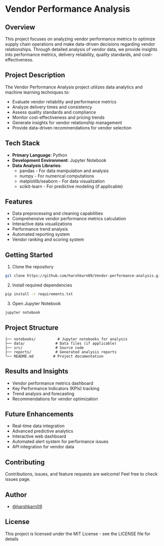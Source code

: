 # Vendor Performance Analysis

## Overview
This project focuses on analyzing vendor performance metrics to optimize supply chain operations and make data-driven decisions regarding vendor relationships. Through detailed analysis of vendor data, we provide insights into performance metrics, delivery reliability, quality standards, and cost-effectiveness.

## Project Description
The Vendor Performance Analysis project utilizes data analytics and machine learning techniques to:
- Evaluate vendor reliability and performance metrics
- Analyze delivery times and consistency
- Assess quality standards and compliance
- Monitor cost-effectiveness and pricing trends
- Generate insights for vendor relationship management
- Provide data-driven recommendations for vendor selection

## Tech Stack
- **Primary Language**: Python
- **Development Environment**: Jupyter Notebook
- **Data Analysis Libraries**:
  - pandas - For data manipulation and analysis
  - numpy - For numerical computations
  - matplotlib/seaborn - For data visualization
  - scikit-learn - For predictive modeling (if applicable)

## Features
- Data preprocessing and cleaning capabilities
- Comprehensive vendor performance metrics calculation
- Interactive data visualizations
- Performance trend analysis
- Automated reporting system
- Vendor ranking and scoring system

## Getting Started
1. Clone the repository
```bash
git clone https://github.com/harshkarn09/Vendor-performance-analysis.git
```

2. Install required dependencies
```bash
pip install -r requirements.txt
```

3. Open Jupyter Notebook
```bash
jupyter notebook
```

## Project Structure
```
├── notebooks/          # Jupyter notebooks for analysis
├── data/              # Data files (if applicable)
├── src/               # Source code
├── reports/           # Generated analysis reports
└── README.md         # Project documentation
```

## Results and Insights
- Vendor performance metrics dashboard
- Key Performance Indicators (KPIs) tracking
- Trend analysis and forecasting
- Recommendations for vendor optimization

## Future Enhancements
- Real-time data integration
- Advanced predictive analytics
- Interactive web dashboard
- Automated alert system for performance issues
- API integration for vendor data

## Contributing
Contributions, issues, and feature requests are welcome! Feel free to check issues page.

## Author
- [@harshkarn09](https://github.com/harshkarn09)

## License
This project is licensed under the MIT License - see the LICENSE file for details